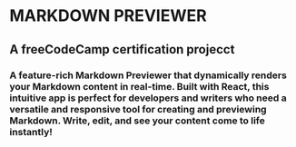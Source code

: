 # MARKDOWN PREVIEWER

## A freeCodeCamp certification projecct

### A feature-rich Markdown Previewer that dynamically renders your Markdown content in real-time. Built with React, this intuitive app is perfect for developers and writers who need a versatile and responsive tool for creating and previewing Markdown. Write, edit, and see your content come to life instantly!
